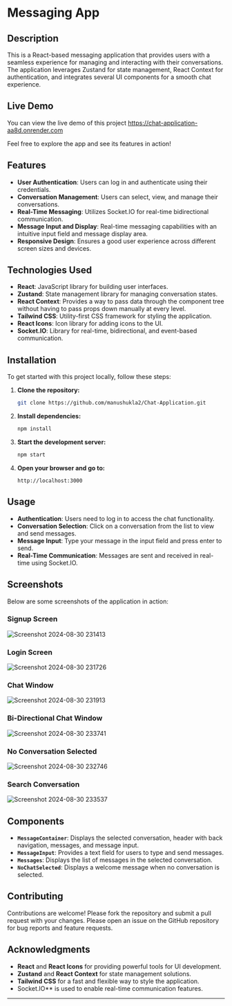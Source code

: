 

# Messaging App

## Description

This is a React-based messaging application that provides users with a seamless experience for managing and interacting with their conversations. The application leverages Zustand for state management, React Context for authentication, and integrates several UI components for a smooth chat experience.

## Live Demo

You can view the live demo of this project 
https://chat-application-aa8d.onrender.com 

Feel free to explore the app and see its features in action!

## Features

- **User Authentication**: Users can log in and authenticate using their credentials.
- **Conversation Management**: Users can select, view, and manage their conversations.
-  **Real-Time Messaging**: Utilizes Socket.IO for real-time bidirectional communication.
- **Message Input and Display**: Real-time messaging capabilities with an intuitive input field and message display area.
- **Responsive Design**: Ensures a good user experience across different screen sizes and devices.

## Technologies Used

- **React**: JavaScript library for building user interfaces.
- **Zustand**: State management library for managing conversation states.
- **React Context**: Provides a way to pass data through the component tree without having to pass props down manually at every level.
- **Tailwind CSS**: Utility-first CSS framework for styling the application.
- **React Icons**: Icon library for adding icons to the UI.
-  **Socket.IO**: Library for real-time, bidirectional, and event-based communication.

## Installation

To get started with this project locally, follow these steps:

1. **Clone the repository:**
   ```bash
   git clone https://github.com/manushukla2/Chat-Application.git
   ```



2. **Install dependencies:**
   ```bash
   npm install
   ```

3. **Start the development server:**
   ```bash
   npm start
   ```

4. **Open your browser and go to:**
   ```
   http://localhost:3000
   ```

## Usage

- **Authentication**: Users need to log in to access the chat functionality.
- **Conversation Selection**: Click on a conversation from the list to view and send messages.
- **Message Input**: Type your message in the input field and press enter to send.
- **Real-Time Communication**: Messages are sent and received in real-time using Socket.IO.

## Screenshots

Below are some screenshots of the application in action:

### Signup Screen



![Screenshot 2024-08-30 231413](https://github.com/user-attachments/assets/19d51305-abae-4ff1-85ff-e93fc4604062)



### Login Screen



![Screenshot 2024-08-30 231726](https://github.com/user-attachments/assets/5c346281-af30-4606-938c-78c1db1c23f3)

### Chat Window


![Screenshot 2024-08-30 231913](https://github.com/user-attachments/assets/2145acfa-4bdf-45a4-a526-74bc7ddfa2ac)


### Bi-Directional Chat Window

![Screenshot 2024-08-30 233741](https://github.com/user-attachments/assets/7b9591c4-871e-481d-a78e-54e7784f6217)


### No Conversation Selected

![Screenshot 2024-08-30 232746](https://github.com/user-attachments/assets/094b0e3c-05ee-4e2a-96cf-a36f8907a930)


### Search Conversation 


![Screenshot 2024-08-30 233537](https://github.com/user-attachments/assets/0deb367a-a6f9-451f-ad39-70dd83125db3)


## Components

- **`MessageContainer`**: Displays the selected conversation, header with back navigation, messages, and message input.
- **`MessageInput`**: Provides a text field for users to type and send messages.
- **`Messages`**: Displays the list of messages in the selected conversation.
- **`NoChatSelected`**: Displays a welcome message when no conversation is selected.

## Contributing

Contributions are welcome! Please fork the repository and submit a pull request with your changes. Please open an issue on the GitHub repository for bug reports and feature requests.

## Acknowledgments

- **React** and **React Icons** for providing powerful tools for UI development.
- **Zustand** and **React Context** for state management solutions.
- **Tailwind CSS** for a fast and flexible way to style the application.
- Socket.IO** is used to enable real-time communication features.

---

